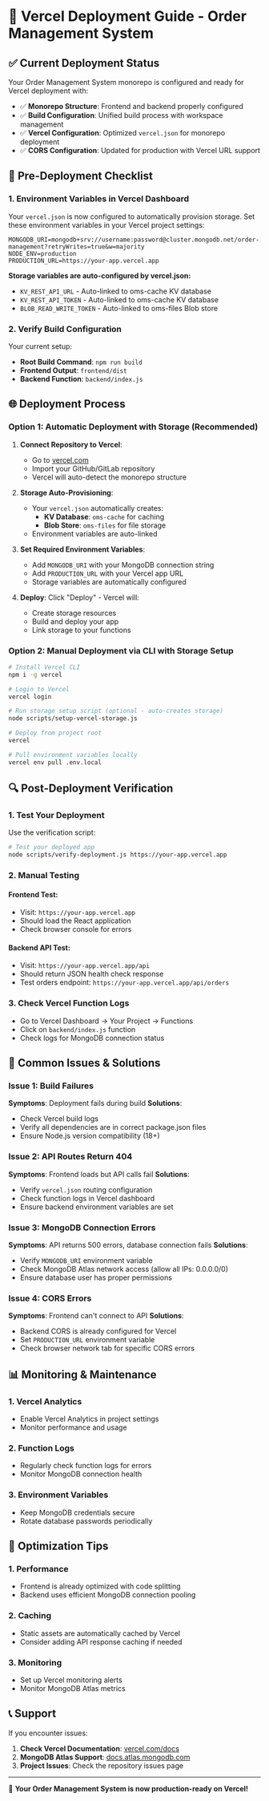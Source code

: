 # 🚀 Vercel Deployment Guide - Order Management System

## ✅ Current Deployment Status

Your Order Management System monorepo is configured and ready for Vercel deployment with:

- ✅ **Monorepo Structure**: Frontend and backend properly configured
- ✅ **Build Configuration**: Unified build process with workspace management
- ✅ **Vercel Configuration**: Optimized `vercel.json` for monorepo deployment
- ✅ **CORS Configuration**: Updated for production with Vercel URL support

## 🔧 Pre-Deployment Checklist

### 1. Environment Variables in Vercel Dashboard

Your `vercel.json` is now configured to automatically provision storage. Set these environment variables in your Vercel project settings:

```env
MONGODB_URI=mongodb+srv://username:password@cluster.mongodb.net/order-management?retryWrites=true&w=majority
NODE_ENV=production
PRODUCTION_URL=https://your-app.vercel.app
```

**Storage variables are auto-configured by vercel.json:**
- `KV_REST_API_URL` - Auto-linked to oms-cache KV database
- `KV_REST_API_TOKEN` - Auto-linked to oms-cache KV database
- `BLOB_READ_WRITE_TOKEN` - Auto-linked to oms-files Blob store

### 2. Verify Build Configuration

Your current setup:
- **Root Build Command**: `npm run build`
- **Frontend Output**: `frontend/dist`
- **Backend Function**: `backend/index.js`

## 🌐 Deployment Process

### Option 1: Automatic Deployment with Storage (Recommended)

1. **Connect Repository to Vercel**:
   - Go to [vercel.com](https://vercel.com)
   - Import your GitHub/GitLab repository
   - Vercel will auto-detect the monorepo structure

2. **Storage Auto-Provisioning**:
   - Your `vercel.json` automatically creates:
     - **KV Database**: `oms-cache` for caching
     - **Blob Store**: `oms-files` for file storage
   - Environment variables are auto-linked

3. **Set Required Environment Variables**:
   - Add `MONGODB_URI` with your MongoDB connection string
   - Add `PRODUCTION_URL` with your Vercel app URL
   - Storage variables are automatically configured

4. **Deploy**: Click "Deploy" - Vercel will:
   - Create storage resources
   - Build and deploy your app
   - Link storage to your functions

### Option 2: Manual Deployment via CLI with Storage Setup

```bash
# Install Vercel CLI
npm i -g vercel

# Login to Vercel
vercel login

# Run storage setup script (optional - auto-creates storage)
node scripts/setup-vercel-storage.js

# Deploy from project root
vercel

# Pull environment variables locally
vercel env pull .env.local
```

## 🔍 Post-Deployment Verification

### 1. Test Your Deployment

Use the verification script:

```bash
# Test your deployed app
node scripts/verify-deployment.js https://your-app.vercel.app
```

### 2. Manual Testing

#### Frontend Test:
- Visit: `https://your-app.vercel.app`
- Should load the React application
- Check browser console for errors

#### Backend API Test:
- Visit: `https://your-app.vercel.app/api`
- Should return JSON health check response
- Test orders endpoint: `https://your-app.vercel.app/api/orders`

### 3. Check Vercel Function Logs

- Go to Vercel Dashboard → Your Project → Functions
- Click on `backend/index.js` function
- Check logs for MongoDB connection status

## 🐛 Common Issues & Solutions

### Issue 1: Build Failures

**Symptoms**: Deployment fails during build
**Solutions**:
- Check Vercel build logs
- Verify all dependencies are in correct package.json files
- Ensure Node.js version compatibility (18+)

### Issue 2: API Routes Return 404

**Symptoms**: Frontend loads but API calls fail
**Solutions**:
- Verify `vercel.json` routing configuration
- Check function logs in Vercel dashboard
- Ensure backend environment variables are set

### Issue 3: MongoDB Connection Errors

**Symptoms**: API returns 500 errors, database connection fails
**Solutions**:
- Verify `MONGODB_URI` environment variable
- Check MongoDB Atlas network access (allow all IPs: 0.0.0.0/0)
- Ensure database user has proper permissions

### Issue 4: CORS Errors

**Symptoms**: Frontend can't connect to API
**Solutions**:
- Backend CORS is already configured for Vercel
- Set `PRODUCTION_URL` environment variable
- Check browser network tab for specific CORS errors

## 📊 Monitoring & Maintenance

### 1. Vercel Analytics
- Enable Vercel Analytics in project settings
- Monitor performance and usage

### 2. Function Logs
- Regularly check function logs for errors
- Monitor MongoDB connection health

### 3. Environment Variables
- Keep MongoDB credentials secure
- Rotate database passwords periodically

## 🚀 Optimization Tips

### 1. Performance
- Frontend is already optimized with code splitting
- Backend uses efficient MongoDB connection pooling

### 2. Caching
- Static assets are automatically cached by Vercel
- Consider adding API response caching if needed

### 3. Monitoring
- Set up Vercel monitoring alerts
- Monitor MongoDB Atlas metrics

## 📞 Support

If you encounter issues:

1. **Check Vercel Documentation**: [vercel.com/docs](https://vercel.com/docs)
2. **MongoDB Atlas Support**: [docs.atlas.mongodb.com](https://docs.atlas.mongodb.com)
3. **Project Issues**: Check the repository issues page

---

🎉 **Your Order Management System is now production-ready on Vercel!**
